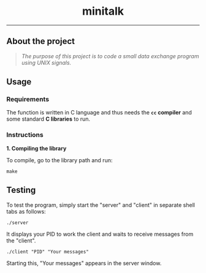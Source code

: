 <h1 align="center">
  minitalk
</h1>

---

## About the project

> _The purpose of this project is to code a small data exchange program using UNIX signals._


## Usage

### Requirements

The function is written in C language and thus needs the **`cc` compiler** and some standard **C libraries** to run.

### Instructions

**1. Compiling the library**

To compile, go to the library path and run:

```shell
make
```

## Testing

To test the program, simply start the "server" and "client" in separate shell tabs as follows:

```shell
./server
```

It displays your PID to work the client and waits to receive messages from the "client".

```shell
./client "PID" "Your messages"
```

Starting this, "Your messages" appears in the server window.
